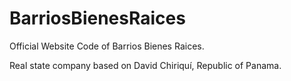 # BarriosBienesRaices
Official Website Code of Barrios Bienes Raices.

Real state company based on David Chiriquí, Republic of Panama.


